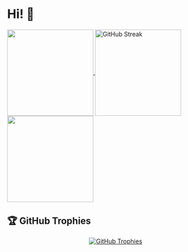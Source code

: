 # Hi! 👋

<p>
  <a href="https://git.io/streak-stats">
    <img height=200 align="center" src="https://github-readme-stats.vercel.app/api?username=Kodotautas&theme=nord&hide_border=true" />
    <img height=200 align="center" src="https://github-readme-streak-stats.herokuapp.com?user=Kodotautas&hide_border=true&theme=nord&hide_current_streak=true&hide_longest_streak=true" alt="GitHub Streak" />
    <img height=200 align="center"src ="https://github-readme-stats.vercel.app/api/top-langs/?username=Kodotautas&layout=compact&hide_border=true&theme=nord&bg_color=00000000&langs_count=6&hide=jupyter%20notebook,shell,tex,css,php">
  </a>
</p>

## 🏆 GitHub Trophies

<p align="center">
  <a href="https://github.com/ryo-ma/github-profile-trophy">
    <img src="https://github-profile-trophy.vercel.app/?username=Kodotautas&theme=nord&column=7" alt="GitHub Trophies" />
  </a>
</p>
